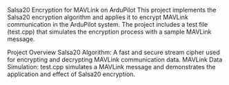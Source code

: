 Salsa20 Encryption for MAVLink on ArduPilot
This project implements the Salsa20 encryption algorithm and applies it to encrypt MAVLink communication in the ArduPilot system. The project includes a test file (test.cpp) that simulates the encryption process with a sample MAVLink message.

Project Overview
Salsa20 Algorithm: A fast and secure stream cipher used for encrypting and decrypting MAVLink communication data.
MAVLink Data Simulation: test.cpp simulates a MAVLink message and demonstrates the application and effect of Salsa20 encryption.
